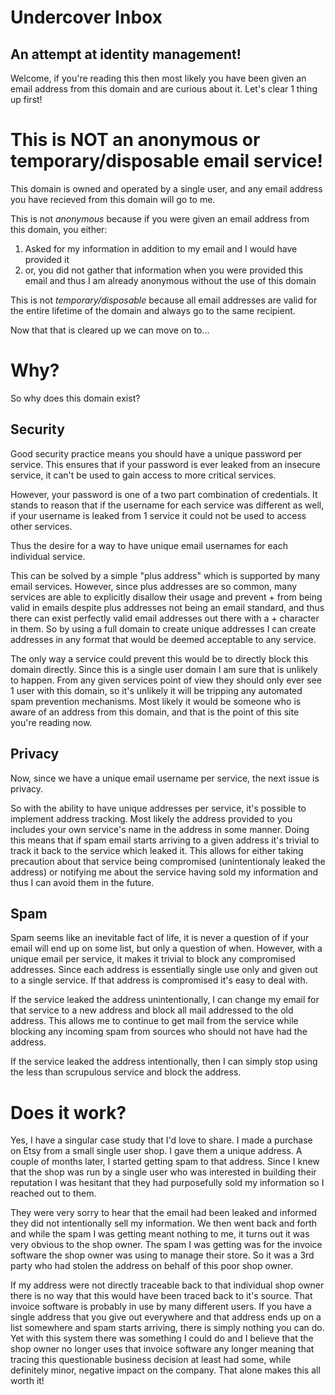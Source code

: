 # Undercover Inbox

## An attempt at identity management!

Welcome, if you're reading this then most likely you have been given an email address from this domain and are curious about it. Let's clear 1 thing up first!

# This is **NOT** an anonymous or temporary/disposable email service!

This domain is owned and operated by a single user, and any email address you have recieved from this domain will go to me.

This is not *anonymous* because if you were given an email address from this domain, you either:
1. Asked for my information in addition to my email and I would have provided it
2. or, you did not gather that information when you were provided this email and thus I am already anonymous without the use of this domain

This is not *temporary/disposable* because all email addresses are valid for the entire lifetime of the domain and always go to the same recipient.

Now that that is cleared up we can move on to...

# Why?

So why does this domain exist?

## Security

Good security practice means you should have a unique password per service. This ensures that if your password is ever leaked from an insecure service, it can't be used to gain access to more critical services.

However, your password is one of a two part combination of credentials. It stands to reason that if the username for each service was different as well, if your username is leaked from 1 service it could not be used to access other services.

Thus the desire for a way to have unique email usernames for each individual service.

This can be solved by a simple "plus address" which is supported by many email services. However, since plus addresses are so common, many services are able to explicitly disallow their usage and prevent + from being valid in emails despite plus addresses not being an email standard, and thus there can exist perfectly valid email addresses out there with a + character in them. So by using a full domain to create unique addresses I can create addresses in any format that would be deemed acceptable to any service.

The only way a service could prevent this would be to directly block this domain directly. Since this is a single user domain I am sure that is unlikely to happen. From any given services point of view they should only ever see 1 user with this domain, so it's unlikely it will be tripping any automated spam prevention mechanisms. Most likely it would be someone who is aware of an address from this domain, and that is the point of this site you're reading now.

## Privacy

Now, since we have a unique email username per service, the next issue is privacy. 

So with the ability to have unique addresses per service, it's possible to implement address tracking. Most likely the address provided to you includes your own service's name in the address in some manner. Doing this means that if spam email starts arriving to a given address it's trivial to track it back to the service which leaked it. This allows for either taking precaution about that service being compromised (unintentionaly leaked the address) or notifying me about the service having sold my information and thus I can avoid them in the future.

## Spam

Spam seems like an inevitable fact of life, it is never a question of if your email will end up on some list, but only a question of when. However, with a unique email per service, it makes it trivial to block any compromised addresses. Since each address is essentially single use only and given out to a single service. If that address is compromised it's easy to deal with.

If the service leaked the address unintentionally, I can change my email for that service to a new address and block all mail addressed to the old address. This allows me to continue to get mail from the service while blocking any incoming spam from sources who should not have had the address.

If the service leaked the address intentionally, then I can simply stop using the less than scrupulous service and block the address.

# Does it work?

Yes, I have a singular case study that I'd love to share. I made a purchase on Etsy from a small single user shop. I gave them a unique address. A couple of months later, I started getting spam to that address. Since I knew that the shop was run by a single user who was interested in building their reputation I was hesitant that they had purposefully sold my information so I reached out to them.

They were very sorry to hear that the email had been leaked and informed they did not intentionally sell my information. We then went back and forth and while the spam I was getting meant nothing to me, it turns out it was very obvious to the shop owner. The spam I was getting was for the invoice software the shop owner was using to manage their store. So it was a 3rd party who had stolen the address on behalf of this poor shop owner.

If my address were not directly traceable back to that individual shop owner there is no way that this would have been traced back to it's source. That invoice software is probably in use by many different users. If you have a single address that you give out everywhere and that address ends up on a list somewhere and spam starts arriving, there is simply nothing you can do. Yet with this system there was something I could do and I believe that the shop owner no longer uses that invoice software any longer meaning that tracing this questionable business decision at least had some, while definitely minor, negative impact on the company. That alone makes this all worth it!
